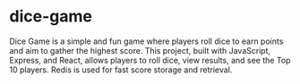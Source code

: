 # dice-game
Dice Game is a simple and fun game where players roll dice to earn points and aim to gather the highest score. This project, built with JavaScript, Express, and React, allows players to roll dice, view results, and see the Top 10 players. Redis is used for fast score storage and retrieval.
